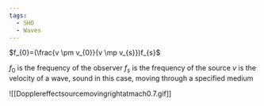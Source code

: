 ```yaml
---
tags:
  - SHO
  - Waves
---
```

$f_{0}=(\frac{v \pm v_{0}}{v \mp v_{s}})f_{s}$

$f_{0}$ is the frequency of the observer
$f_{s}$ is the frequency of the source
$v$ is the velocity of a wave, sound in this case, moving through a specified medium

![[Dopplereffectsourcemovingrightatmach0.7.gif]]


